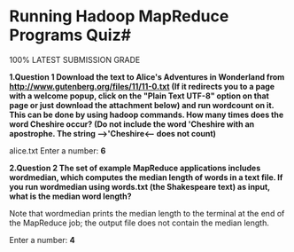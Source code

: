 # Running Hadoop MapReduce Programs Quiz#

100%
LATEST SUBMISSION GRADE

**1.Question 1
Download the text to Alice's Adventures in Wonderland from http://www.gutenberg.org/files/11/11-0.txt (If it redirects you to a page with a welcome popup, click on the "Plain Text UTF-8" option on that page or just download the attachment below) and run wordcount on it. This can be done by using hadoop commands. How many times does the word Cheshire occur? (Do not include the word 'Cheshire with an apostrophe. The string -->'Cheshire<-- does not count)**

alice.txt
Enter a number: **6**


**2.Question 2
The set of example MapReduce applications includes wordmedian, which computes the median length of words in a text file. If you run wordmedian using words.txt (the Shakespeare text) as input, what is the median word length?**

Note that wordmedian prints the median length to the terminal at the end of the MapReduce job; the output file does not contain the median length.

Enter a number: **4**
 
